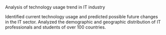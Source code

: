 Analysis of technology usage trend in IT industry

Identified current technology usage and predicted  possible future changes in the IT sector.
Analyzed the demographic and geographic distribution of IT professionals and students of over 100 countries.
